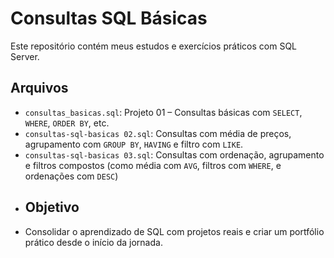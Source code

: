 # Consultas SQL Básicas
Este repositório contém meus estudos e exercícios práticos com SQL Server.
##  Arquivos
- `consultas_basicas.sql`: Projeto 01 – Consultas básicas com `SELECT`, `WHERE`, `ORDER BY`, etc.
- `consultas-sql-basicas 02.sql`: Consultas com média de preços, agrupamento com `GROUP BY`, `HAVING` e filtro com `LIKE`.
- `consultas-sql-basicas 03.sql`: Consultas com ordenação, agrupamento e filtros compostos (como média com `AVG`, filtros com `WHERE`, e ordenações com `DESC`)
- ##  Objetivo
- Consolidar o aprendizado de SQL com projetos reais e criar um portfólio prático desde o início da jornada.
